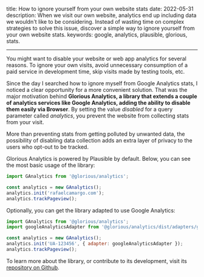 title: How to ignore yourself from your own website stats
date: 2022-05-31
description: When we visit our own website, analytics end up including data we wouldn't like to be considering. Instead of wasting time on complex strategies to solve this issue, discover a simple way to ignore yourself from your own website stats.
keywords: google, analytics, plausible, glorious, stats.

---

You might want to disable your website or web app analytics for several reasons. To ignore your own visits, avoid unnecessary consumption of a paid service in development time, skip visits made by testing tools, etc.

Since the day I searched how to ignore myself from Google Analytics stats, I noticed a clear opportunity for a more convenient solution. That was the major motivation behind **Glorious Analytics, a library that extends a couple of analytics services like Google Analytics, adding the ability to disable them easily via Browser**. By setting the value *disabled* for a query parameter called *analytics*, you prevent the website from collecting stats from your visit.

More than preventing stats from getting polluted by unwanted data, the possibility of disabling data collection adds an extra layer of privacy to the users who opt-out to be tracked.

Glorious Analytics is powered by Plausible by default. Below, you can see the most basic usage of the library:

``` javascript
import GAnalytics from '@glorious/analytics';

const analytics = new GAnalytics();
analytics.init('rafaelcamargo.com');
analytics.trackPageview();
```

Optionally, you can get the library adapted to use Google Analytics:

``` javascript
import GAnalytics from '@glorious/analytics';
import googleAnalyticsAdapter from '@glorious/analytics/dist/adapters/google-analytics';

const analytics = new GAnalytics();
analytics.init('UA-123456', { adapter: googleAnalyticsAdapter });
analytics.trackPageview();
```

To learn more about the library, or contribute to its development, visit its [repository on Github](https://github.com/glorious-codes/glorious-analytics).
